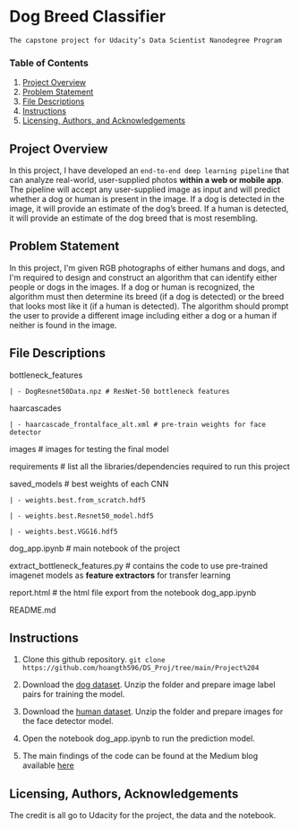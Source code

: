 # Dog Breed Classifier
`The capstone project for Udacity’s Data Scientist Nanodegree Program`

### Table of Contents
1. [Project Overview](#overview)
2. [Problem Statement](#statement)
3. [File Descriptions](#desc)
4. [Instructions](#instructions)
5. [Licensing, Authors, and Acknowledgements](#licensing)


## Project Overview<a name="overview"></a>
In this project, I have developed an `end-to-end deep learning pipeline` that can analyze real-world, user-supplied photos **within a web or mobile app**. The pipeline will accept any user-supplied image as input and will predict whether a dog or human is present in the image. If a dog is detected in the image, it will provide an estimate of the dog’s breed. If a human is detected, it will provide an estimate of the dog breed that is most resembling. 


## Problem Statement<a name="statement"></a>
In this project, I'm given RGB photographs of either humans and dogs, and I'm required to design and construct an algorithm that can identify either people or dogs in the images. If a dog or human is recognized, the algorithm must then determine its breed (if a dog is detected) or the breed that looks most like it (if a human is detected). The algorithm should prompt the user to provide a different image including either a dog or a human if neither is found in the image.


## File Descriptions<a name="desc"></a>
bottleneck_features

    | - DogResnet50Data.npz # ResNet-50 bottleneck features

haarcascades

    | - haarcascade_frontalface_alt.xml # pre-train weights for face detector

images # images for testing the final model

requirements # list all the libraries/dependencies required to run this project

saved_models # best weights of each CNN

    | - weights.best.from_scratch.hdf5
    
    | - weights.best.Resnet50_model.hdf5
    
    | - weights.best.VGG16.hdf5

dog_app.ipynb # main notebook of the project

extract_bottleneck_features.py # contains the code to use pre-trained imagenet models as **feature extractors** for transfer learning

report.html # the html file export from the notebook dog_app.ipynb

README.md


## Instructions<a name="instructions"></a>
1. Clone this github repository.
`git clone https://github.com/hoangth596/DS_Proj/tree/main/Project%204`

2. Download the [dog dataset](https://s3-us-west-1.amazonaws.com/udacity-aind/dog-project/dogImages.zip). Unzip the folder and prepare image label pairs for training the model.

3. Download the [human dataset](https://s3-us-west-1.amazonaws.com/udacity-aind/dog-project/lfw.zip). Unzip the folder and prepare images for the face detector model.

4. Open the notebook dog_app.ipynb to run the prediction model.

5. The main findings of the code can be found at the Medium blog available [here](https://medium.com/@hoang.th586/identify-dog-breeds-using-convolutional-neural-networks-udacity-capstone-project-cf5fbccabcf3)


## Licensing, Authors, Acknowledgements<a name="licensing"></a>
The credit is all go to Udacity for the project, the data and the notebook.